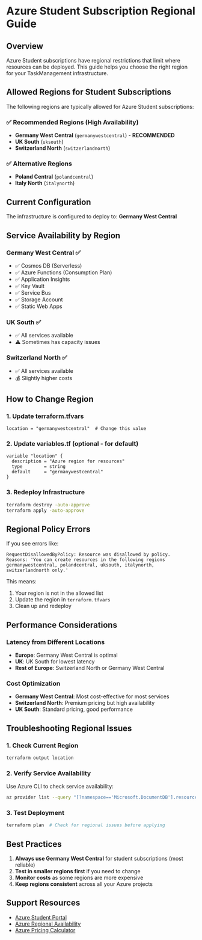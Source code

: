 # Azure Student Subscription Regional Guide

## Overview
Azure Student subscriptions have regional restrictions that limit where resources can be deployed. This guide helps you choose the right region for your TaskManagement infrastructure.

## Allowed Regions for Student Subscriptions

The following regions are typically allowed for Azure Student subscriptions:

### ✅ Recommended Regions (High Availability)
- **Germany West Central** (`germanywestcentral`) - **RECOMMENDED**
- **UK South** (`uksouth`)
- **Switzerland North** (`switzerlandnorth`)

### ✅ Alternative Regions
- **Poland Central** (`polandcentral`)
- **Italy North** (`italynorth`)

## Current Configuration
The infrastructure is configured to deploy to: **Germany West Central**

## Service Availability by Region

### Germany West Central ✅
- ✅ Cosmos DB (Serverless)
- ✅ Azure Functions (Consumption Plan)
- ✅ Application Insights
- ✅ Key Vault
- ✅ Service Bus
- ✅ Storage Account
- ✅ Static Web Apps

### UK South ✅
- ✅ All services available
- ⚠️ Sometimes has capacity issues

### Switzerland North ✅
- ✅ All services available
- 💰 Slightly higher costs

## How to Change Region

### 1. Update terraform.tfvars
```hcl
location = "germanywestcentral"  # Change this value
```

### 2. Update variables.tf (optional - for default)
```hcl
variable "location" {
  description = "Azure region for resources"
  type        = string
  default     = "germanywestcentral"
}
```

### 3. Redeploy Infrastructure
```bash
terraform destroy -auto-approve
terraform apply -auto-approve
```

## Regional Policy Errors
If you see errors like:
```
RequestDisallowedByPolicy: Resource was disallowed by policy. 
Reasons: 'You can create resources in the following regions 
germanywestcentral, polandcentral, uksouth, italynorth, 
switzerlandnorth only.'
```

This means:
1. Your region is not in the allowed list
2. Update the region in `terraform.tfvars`
3. Clean up and redeploy

## Performance Considerations

### Latency from Different Locations
- **Europe**: Germany West Central is optimal
- **UK**: UK South for lowest latency
- **Rest of Europe**: Switzerland North or Germany West Central

### Cost Optimization
- **Germany West Central**: Most cost-effective for most services
- **Switzerland North**: Premium pricing but high availability
- **UK South**: Standard pricing, good performance

## Troubleshooting Regional Issues

### 1. Check Current Region
```bash
terraform output location
```

### 2. Verify Service Availability
Use Azure CLI to check service availability:
```bash
az provider list --query "[?namespace=='Microsoft.DocumentDB'].resourceTypes[?resourceType=='databaseAccounts'].locations" -o table
```

### 3. Test Deployment
```bash
terraform plan  # Check for regional issues before applying
```

## Best Practices

1. **Always use Germany West Central** for student subscriptions (most reliable)
2. **Test in smaller regions first** if you need to change
3. **Monitor costs** as some regions are more expensive
4. **Keep regions consistent** across all your Azure projects

## Support Resources
- [Azure Student Portal](https://azure.microsoft.com/en-us/free/students/)
- [Azure Regional Availability](https://azure.microsoft.com/en-us/explore/global-infrastructure/products-by-region/)
- [Azure Pricing Calculator](https://azure.microsoft.com/en-us/pricing/calculator/)
